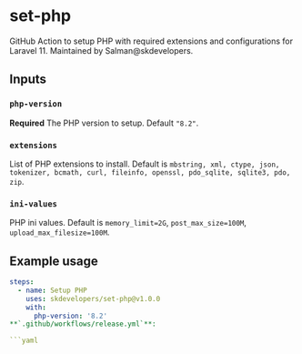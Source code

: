 # set-php

GitHub Action to setup PHP with required extensions and configurations for Laravel 11. Maintained by Salman@skdevelopers.

## Inputs

### `php-version`

**Required** The PHP version to setup. Default `"8.2"`.

### `extensions`

List of PHP extensions to install. Default is `mbstring, xml, ctype, json, tokenizer, bcmath, curl, fileinfo, openssl, pdo_sqlite, sqlite3, pdo, zip`.

### `ini-values`

PHP ini values. Default is `memory_limit=2G`, `post_max_size=100M`, `upload_max_filesize=100M`.

## Example usage

```yaml
steps:
  - name: Setup PHP
    uses: skdevelopers/set-php@v1.0.0
    with:
      php-version: '8.2'
**`.github/workflows/release.yml`**:

```yaml
